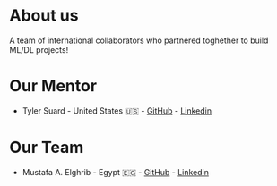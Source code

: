 # About us
A team of international collaborators who partnered toghether to build ML/DL projects!

# Our Mentor
- Tyler Suard - United States 🇺🇸 - [GitHub](https://github.com/Tylersuard) - [Linkedin](https://www.linkedin.com/in/tyler-suard-14637856/)

# Our Team
- Mustafa A. Elghrib - Egypt 🇪🇬 - [GitHub](https://github.com/mustafaelghrib) - [Linkedin](https://www.linkedin.com/in/mustafaelghrib)

